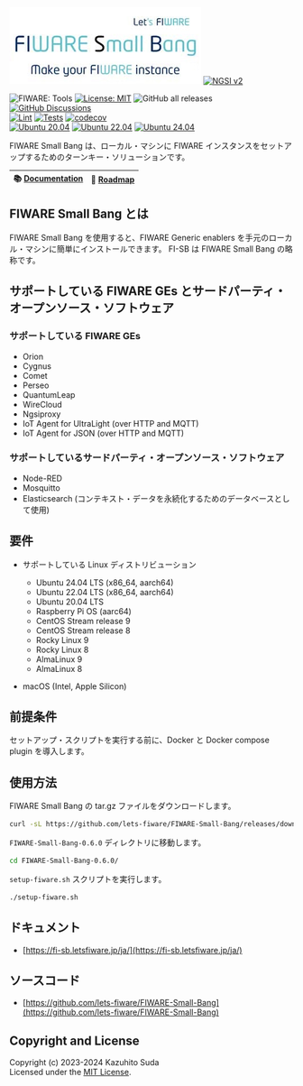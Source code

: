 [![FIWARE Small BangBanner](https://raw.githubusercontent.com/lets-fiware/FIWARE-Small-Bang/gh-pages/images/FIWARE-Small-Bang-non-free.png)](https://www.letsfiware.jp/)
[![NGSI v2](https://img.shields.io/badge/NGSI-v2-5dc0cf.svg)](https://fiware-ges.github.io/orion/api/v2/stable/)

![FIWARE: Tools](https://nexus.lab.fiware.org/repository/raw/public/badges/chapters/deployment-tools.svg)
[![License: MIT](https://img.shields.io/github/license/lets-fiware/FIWARE-Small-Bang.svg)](https://opensource.org/licenses/MIT)
![GitHub all releases](https://img.shields.io/github/downloads/lets-fiware/FIWARE-Small-Bang/total)
[![GitHub Discussions](https://img.shields.io/github/discussions/lets-fiware/FIWARE-Small-Bang)](https://github.com/lets-fiware/FIWARE-Small-Bang/discussions)
<br/>
[![Lint](https://github.com/lets-fiware/FIWARE-Small-Bang/actions/workflows/lint.yml/badge.svg)](https://github.com/lets-fiware/FIWARE-Small-Bang/actions/workflows/lint.yml)
[![Tests](https://github.com/lets-fiware/FIWARE-Small-Bang/actions/workflows/ubuntu-latest.yml/badge.svg)](https://github.com/lets-fiware/FIWARE-Small-Bang/actions/workflows/ubuntu-latest.yml)
[![codecov](https://codecov.io/gh/lets-fiware/FIWARE-Small-Bang/graph/badge.svg?token=NYMGIUqFlH)](https://codecov.io/gh/lets-fiware/FIWARE-Small-Bang)
<br/>
[![Ubuntu 20.04](https://github.com/lets-fiware/FIWARE-Small-Bang/actions/workflows/ubuntu-20.04.yml/badge.svg)](https://github.com/lets-fiware/FIWARE-Small-Bang/actions/workflows/ubuntu-20.04.yml)
[![Ubuntu 22.04](https://github.com/lets-fiware/FIWARE-Small-Bang/actions/workflows/ubuntu-22.04.yml/badge.svg)](https://github.com/lets-fiware/FIWARE-Small-Bang/actions/workflows/ubuntu-22.04.yml)
[![Ubuntu 24.04](https://github.com/lets-fiware/FIWARE-Small-Bang/actions/workflows/ubuntu-24.04.yml/badge.svg)](https://github.com/lets-fiware/FIWARE-Small-Bang/actions/workflows/ubuntu-24.04.yml)
<br/>

FIWARE Small Bang は、ローカル・マシンに FIWARE インスタンスをセットアップするためのターンキー・ソリューションです。

| :books: [Documentation](https://fi-sb.letsfiware.jp/ja/) | :dart: [Roadmap](./ROADMAP.md) |
|----------------------------------------------------------|--------------------------------|

## FIWARE Small Bang とは

FIWARE Small Bang を使用すると、FIWARE Generic enablers を手元のローカル・マシンに簡単にインストールできます。
FI-SB は FIWARE Small Bang の略称です。

## サポートしている FIWARE GEs とサードパーティ・オープンソース・ソフトウェア

### サポートしている FIWARE GEs

-   Orion
-   Cygnus
-   Comet
-   Perseo
-   QuantumLeap
-   WireCloud
-   Ngsiproxy
-   IoT Agent for UltraLight (over HTTP and MQTT)
-   IoT Agent for JSON (over HTTP and MQTT)

### サポートしているサードパーティ・オープンソース・ソフトウェア

-   Node-RED
-   Mosquitto
-   Elasticsearch (コンテキスト・データを永続化するためのデータベースとして使用)

## 要件

-   サポートしている Linux ディストリビューション
    -   Ubuntu 24.04 LTS (x86_64, aarch64)
    -   Ubuntu 22.04 LTS (x86_64, aarch64)
    -   Ubuntu 20.04 LTS
    -   Raspberry Pi OS (aarc64)
    -   CentOS Stream release 9
    -   CentOS Stream release 8
    -   Rocky Linux 9
    -   Rocky Linux 8
    -   AlmaLinux 9
    -   AlmaLinux 8

-   macOS (Intel, Apple Silicon)

## 前提条件

セットアップ・スクリプトを実行する前に、Docker と Docker compose plugin を導入します。

## 使用方法

FIWARE Small Bang の tar.gz ファイルをダウンロードします。

```bash
curl -sL https://github.com/lets-fiware/FIWARE-Small-Bang/releases/download/v0.6.0/FIWARE-Small-Bang-0.6.0.tar.gz | tar zxf -
```

`FIWARE-Small-Bang-0.6.0` ディレクトリに移動します。

```bash
cd FIWARE-Small-Bang-0.6.0/
```

`setup-fiware.sh` スクリプトを実行します。

```bash
./setup-fiware.sh
```

## ドキュメント

-   [https://fi-sb.letsfiware.jp/ja/](https://fi-sb.letsfiware.jp/ja/)

## ソースコード

-   [https://github.com/lets-fiware/FIWARE-Small-Bang](https://github.com/lets-fiware/FIWARE-Small-Bang)

## Copyright and License

Copyright (c) 2023-2024 Kazuhito Suda<br>
Licensed under the [MIT License](./LICENSE).
